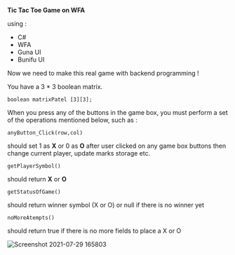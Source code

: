 **Tic Tac Toe Game on WFA**

using : 
 * C#
 * WFA
 * Guna UI
 * Bunifu UI

Now we need to make this real game with backend programming !

You have a 3 * 3 boolean matrix.

```
boolean matrixPatel [3][3];
```

When you press any of the buttons 
in the game box, you must perform a set of the operations mentioned below, such as : 


```
anyButton_Click(row,col)
```
should set 1 as **X** or 0 as **O** after user clicked on any game box buttons then change current player, update marks storage etc.
```
getPlayerSymbol()
```
should return **X** or **O** 

```
getStatusOfGame()
```
should return winner symbol (X or O) or null if there is no winner yet
```
noMoreAtempts()
```
should return true if there is no more fields to place a X or O


![Screenshot 2021-07-29 165803](https://user-images.githubusercontent.com/64478989/127505222-4b487c11-666e-412c-8423-dd24a1fc931d.jpg)

